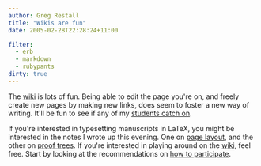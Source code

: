 ```yaml
---
author: Greg Restall
title: "Wikis are fun"
date: 2005-02-28T22:28:24+11:00

filter:
  - erb
  - markdown
  - rubypants
dirty: true
---
```


The [wiki](http://consequently.org/edit/page) is lots of fun.  Being able to edit the page you're on, and freely create new pages by making new links, does seem to foster a new way of writing.  It'll be fun to see if any of my [students catch on](http://consequently.org/edit/page/161-438_in_2005).

If you're interested in typesetting manuscripts in LaTeX, you might be interested in the notes I wrote up this evening.  One on [page layout](http://consequently.org/edit/page/PnC_Page_Layout), and the other on [proof trees](http://consequently.org/edit/page/PnC_Example_prooftrees).  If you're interested in playing around on the [wiki](http://consequently.org/edit/page), feel free.  Start by looking at the recommendations on [how to participate](http://consequently.org/edit/page/How_To_Participate).
